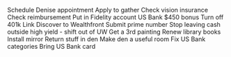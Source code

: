 Schedule Denise appointment
Apply to gather
Check vision insurance
Check reimbursement 
Put in Fidelity account
US Bank $450 bonus
Turn off 401k
Link Discover to Wealthfront
Submit prime number
Stop leaving cash outside high yield - shift out of UW
Get a 3rd painting
Renew library books
Install mirror
Return stuff in den
Make den a useful room
Fix US Bank categories
Bring US Bank card